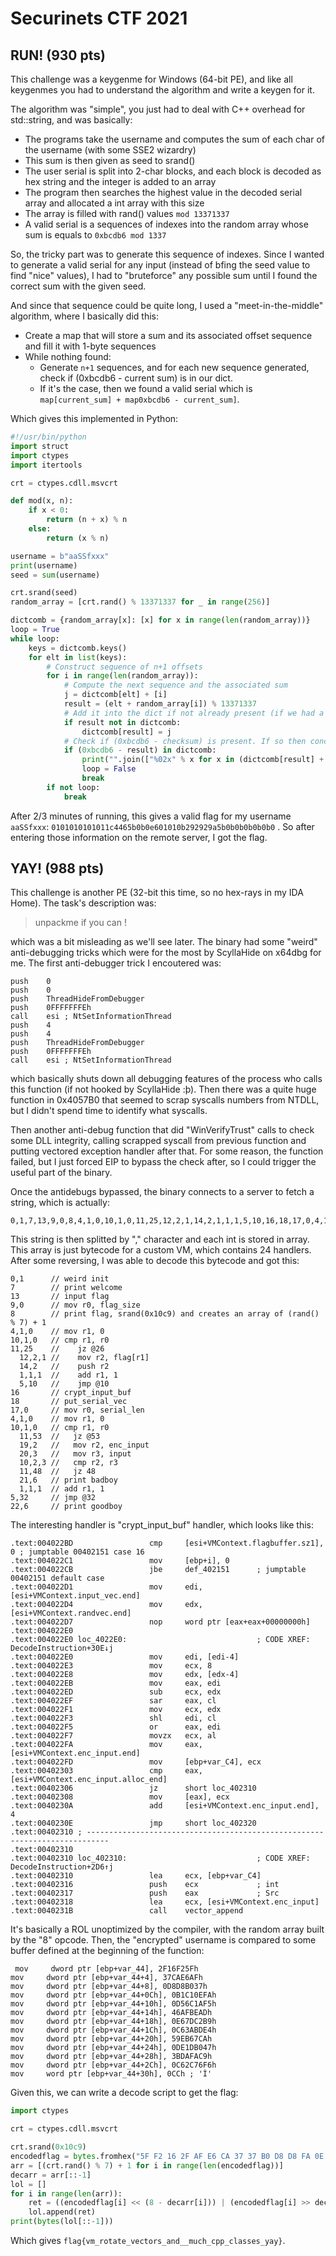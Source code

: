 # Securinets CTF 2021

## RUN! (930 pts)

This challenge was a keygenme for Windows (64-bit PE), and like all keygenmes you had to understand the algorithm and write a keygen for it.

The algorithm was "simple", you just had to deal with C++ overhead for std::string, and was basically:
 - The programs take the username and computes the sum of each char of the username (with some SSE2 wizardry)
 - This sum is then given as seed to srand()
 - The user serial is split into 2-char blocks, and each block is decoded as hex string and the integer is added to an array
 - The program then searches the highest value in the decoded serial array and allocated a int array with this size
 - The array is filled with rand() values `mod 13371337`
 - A valid serial is a sequences of indexes into the random array whose sum is equals to `0xbcdb6 mod 1337`

So, the tricky part was to generate this sequence of indexes. Since I wanted to generate a valid serial for any input (instead of bfing the seed value to find "nice" values), I had to "bruteforce" any possible sum until I found the correct sum with the given seed.

And since that sequence could be quite long, I used a "meet-in-the-middle" algorithm, where I basically did this:

 - Create a map that will store a sum and its associated offset sequence and fill it with 1-byte sequences
 - While nothing found:
   - Generate `n+1` sequences, and for each new sequence generated, check if (0xbcdb6 - current sum) is in our dict.
   - If it's the case, then we found a valid serial which is `map[current_sum] + map0xbcdb6 - current_sum]`.

Which gives this implemented in Python:
```python
#!/usr/bin/python
import struct
import ctypes
import itertools

crt = ctypes.cdll.msvcrt

def mod(x, n):
    if x < 0:
        return (n + x) % n
    else:
        return (x % n)

username = b"aaSSfxxx"
print(username)
seed = sum(username)

crt.srand(seed)
random_array = [crt.rand() % 13371337 for _ in range(256)]

dictcomb = {random_array[x]: [x] for x in range(len(random_array))}
loop = True
while loop:
    keys = dictcomb.keys()
    for elt in list(keys):
        # Construct sequence of n+1 offsets
        for i in range(len(random_array)):
            # Compute the next sequence and the associated sum
            j = dictcomb[elt] + [i]
            result = (elt + random_array[i]) % 13371337
            # Add it into the dict if not already present (if we had a shorter sequence with the same sum)
            if result not in dictcomb:
                dictcomb[result] = j
            # Check if (0xbcdb6 - checksum) is present. If so then concatenate the two sequences to form the array
            if (0xbcdb6 - result) in dictcomb:
                print("".join(["%02x" % x for x in (dictcomb[result] + dictcomb[(0xbcdb6 - result)])]))
                loop = False
                break
        if not loop:
            break
```
After 2/3 minutes of running, this gives a valid flag for my username `aaSSfxxx`: `0101010101011c4465b0b0e601010b292929a5b0b0b0b0b0b0`
. So after entering those information on the remote server, I got the flag.

## YAY! (988 pts)
This challenge is another PE (32-bit this time, so no hex-rays in my IDA Home). The task's description was:

> unpackme if you can !

which was a bit misleading as we'll see later. The binary had some "weird" anti-debugging tricks which were for the most by ScyllaHide on x64dbg for me. The first anti-debugger trick I encoutered was:
```
push    0
push    0
push    ThreadHideFromDebugger
push    0FFFFFFFEh
call    esi ; NtSetInformationThread
push    4
push    4
push    ThreadHideFromDebugger
push    0FFFFFFFEh
call    esi ; NtSetInformationThread
```
which basically shuts down all debugging features of the process who calls this function (if not hooked by ScyllaHide :þ). Then there was a quite huge function in 0x4057B0 that seemed to scrap syscalls numbers from NTDLL, but I didn't spend time to identify what syscalls.

Then another anti-debug function that did "WinVerifyTrust" calls to check some DLL integrity, calling scrapped syscall from previous function and putting vectored exception handler after that. For some reason, the function failed, but I just forced EIP to bypass the check after, so I could trigger the useful part of the binary.

Once the antidebugs bypassed, the binary connects to a server to fetch a string, which is actually:
```
0,1,7,13,9,0,8,4,1,0,10,1,0,11,25,12,2,1,14,2,1,1,1,5,10,16,18,17,0,4,1,0,10,1,0,11,53,19,2,20,3,10,2,3,11,48,21,6,1,1,1,5,32,22,6
```
This string is then splitted by "," character and each int is stored in array. This array is just bytecode for a custom VM, which contains 24 handlers. After some reversing, I was able to decode this bytecode and got this:
```
0,1      // weird init
7        // print welcome
13       // input flag
9,0      // mov r0, flag_size
8        // print flag, srand(0x10c9) and creates an array of (rand() % 7) + 1
4,1,0    // mov r1, 0
10,1,0   // cmp r1, r0
11,25    //    jz @26
  12,2,1 //    mov r2, flag[r1]
  14,2   //    push r2
  1,1,1  //    add r1, 1
  5,10   //    jmp @10
16       // crypt_input_buf
18       // put_serial_vec
17,0     // mov r0, serial_len
4,1,0    // mov r1, 0
10,1,0   // cmp r1, r0
  11,53  //   jz @53
  19,2   //   mov r2, enc_input
  20,3   //   mov r3, input
  10,2,3 //   cmp r2, r3
  11,48  //   jz 48
  21,6   // print badboy
  1,1,1  // add r1, 1
5,32     // jmp @32
22,6     // print goodboy
```
The interesting handler is "crypt_input_buf" handler, which looks like this:
```
.text:004022BD                 cmp     [esi+VMContext.flagbuffer.sz1], 0 ; jumptable 00402151 case 16
.text:004022C1                 mov     [ebp+i], 0
.text:004022CB                 jbe     def_402151      ; jumptable 00402151 default case
.text:004022D1                 mov     edi, [esi+VMContext.input_vec.end]
.text:004022D4                 mov     edx, [esi+VMContext.randvec.end]
.text:004022D7                 nop     word ptr [eax+eax+00000000h]
.text:004022E0
.text:004022E0 loc_4022E0:                             ; CODE XREF: DecodeInstruction+30E↓j
.text:004022E0                 mov     edi, [edi-4]
.text:004022E3                 mov     ecx, 8
.text:004022E8                 mov     edx, [edx-4]
.text:004022EB                 mov     eax, edi
.text:004022ED                 sub     ecx, edx
.text:004022EF                 sar     eax, cl
.text:004022F1                 mov     ecx, edx
.text:004022F3                 shl     edi, cl
.text:004022F5                 or      eax, edi
.text:004022F7                 movzx   ecx, al
.text:004022FA                 mov     eax, [esi+VMContext.enc_input.end]
.text:004022FD                 mov     [ebp+var_C4], ecx
.text:00402303                 cmp     eax, [esi+VMContext.enc_input.alloc_end]
.text:00402306                 jz      short loc_402310
.text:00402308                 mov     [eax], ecx
.text:0040230A                 add     [esi+VMContext.enc_input.end], 4
.text:0040230E                 jmp     short loc_402320
.text:00402310 ; ---------------------------------------------------------------------------
.text:00402310
.text:00402310 loc_402310:                             ; CODE XREF: DecodeInstruction+2D6↑j
.text:00402310                 lea     ecx, [ebp+var_C4]
.text:00402316                 push    ecx             ; int
.text:00402317                 push    eax             ; Src
.text:00402318                 lea     ecx, [esi+VMContext.enc_input]
.text:0040231B                 call    vector_append
```

It's basically a ROL unoptimized by the compiler, with the random array built by the "8" opcode. Then, the "encrypted" username is compared to some buffer defined at the beginning of the function:
```
 mov     dword ptr [ebp+var_44], 2F16F25Fh
mov     dword ptr [ebp+var_44+4], 37CAE6AFh
mov     dword ptr [ebp+var_44+8], 0D8D8B037h
mov     dword ptr [ebp+var_44+0Ch], 0B1C10EFAh
mov     dword ptr [ebp+var_44+10h], 0D56C1AF5h
mov     dword ptr [ebp+var_44+14h], 46AFBEADh
mov     dword ptr [ebp+var_44+18h], 0E67DC2B9h
mov     dword ptr [ebp+var_44+1Ch], 0C63ABDE4h
mov     dword ptr [ebp+var_44+20h], 59EB67CAh
mov     dword ptr [ebp+var_44+24h], 0DE1DB047h
mov     dword ptr [ebp+var_44+28h], 3BDAFAC9h
mov     dword ptr [ebp+var_44+2Ch], 0C62C76F6h
mov     word ptr [ebp+var_44+30h], 0CCh ; 'Ì'
```

Given this, we can write a decode script to get the flag:
```python
import ctypes

crt = ctypes.cdll.msvcrt

crt.srand(0x10c9)
encodedflag = bytes.fromhex("5F F2 16 2F AF E6 CA 37 37 B0 D8 D8 FA 0E C1 B1 F5 1A 6C D5 AD BE AF 46 B9 C2 7D E6 E4 BD 3A C6 CA 67 EB 59 47 B0 1D DE C9 FA DA 3B F6 76 2C C6 CC".replace(" ", ""))
arr = [(crt.rand() % 7) + 1 for i in range(len(encodedflag))]
decarr = arr[::-1]
lol = []
for i in range(len(arr)):
    ret = ((encodedflag[i] << (8 - decarr[i])) | (encodedflag[i] >> decarr[i])) & 0xff
    lol.append(ret)
print(bytes(lol[::-1]))
```
Which gives `flag{vm_rotate_vectors_and__much_cpp_classes_yay}`.
